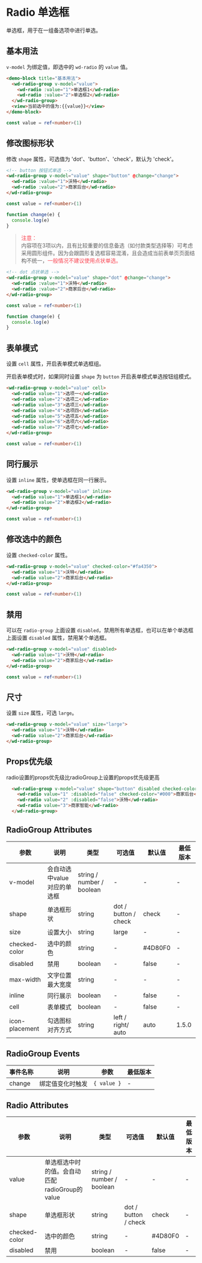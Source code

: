 #  Radio 单选框

单选框，用于在一组备选项中进行单选。

## 基本用法

`v-model` 为绑定值，即选中的 `wd-radio` 的 `value` 值。

```html
<demo-block title="基本用法">
  <wd-radio-group v-model="value">
    <wd-radio :value="1">单选框1</wd-radio>
    <wd-radio :value="2">单选框2</wd-radio>
  </wd-radio-group>
  <view>当前选中的值为:{{value}}</view>
</demo-block>
```
```typescript
const value = ref<number>(1)
```

## 修改图标形状

修改 `shape` 属性，可选值为 'dot'、'button'、'check'，默认为 'check'。

```html
<!-- button 按钮式单选 -->
<wd-radio-group v-model="value" shape="button" @change="change">
  <wd-radio :value="1">沃特</wd-radio>
  <wd-radio :value="2">商家后台</wd-radio>
</wd-radio-group>
```

```typescript
const value = ref<number>(1)

function change(e) {
  console.log(e)
}
```

> <div style="color: #FA4350;font-weight: 500;">注意：</div>
> <div>内容项在3项以内，且有比较重要的信息备选（如付款类型选择等）可考虑采用圆形组件。因为会跟圆形复选框容易混淆，且会造成当前表单页页面结构不统一，<span style="color: #FA4350;font-weight: 500;">一般情况不建议使用点状单选。</span></div>

```html
<!-- dot 点状单选 -->
<wd-radio-group v-model="value" shape="dot" @change="change">
  <wd-radio :value="1">沃特</wd-radio>
  <wd-radio :value="2">商家后台</wd-radio>
</wd-radio-group>
```


```typescript
const value = ref<number>(1)

function change(e) {
  console.log(e)
}
```

## 表单模式

设置 `cell` 属性，开启表单模式单选框组。

开启表单模式时，如果同时设置 `shape` 为 `button` 开启表单模式单选按钮组模式。

```html
<wd-radio-group v-model="value" cell>
  <wd-radio value="1">选项一</wd-radio>
  <wd-radio value="2">选项二</wd-radio>
  <wd-radio value="3">选项三</wd-radio>
  <wd-radio value="4">选项四</wd-radio>
  <wd-radio value="5">选项五</wd-radio>
  <wd-radio value="6">选项六</wd-radio>
  <wd-radio value="7">选项七</wd-radio>
</wd-radio-group>
```

``` ts
const value = ref<number>(1)
```

## 同行展示

设置 `inline` 属性，使单选框在同一行展示。

```html
<wd-radio-group v-model="value" inline>
  <wd-radio value="1">单选框1</wd-radio>
  <wd-radio value="2">单选框2</wd-radio>
</wd-radio-group>
```
``` ts
const value = ref<number>(1)
```

## 修改选中的颜色

设置 `checked-color` 属性。

```html
<wd-radio-group v-model="value" checked-color="#fa4350">
  <wd-radio value="1">沃特</wd-radio>
  <wd-radio value="2">商家后台</wd-radio>
</wd-radio-group>
```
``` ts
const value = ref<number>(1)
```

## 禁用

可以在 `radio-group` 上面设置 `disabled`，禁用所有单选框，也可以在单个单选框上面设置 `disabled` 属性，禁用某个单选框。

```html
<wd-radio-group v-model="value" disabled>
  <wd-radio value="1">沃特</wd-radio>
  <wd-radio value="2">商家后台</wd-radio>
</wd-radio-group>
```
``` ts
const value = ref<number>(1)
```

## 尺寸

设置 `size` 属性，可选 `large`。

```html
<wd-radio-group v-model="value" size="large">
  <wd-radio value="1">沃特</wd-radio>
  <wd-radio value="2">商家后台</wd-radio>
</wd-radio-group>
```

## Props优先级

radio设置的props优先级比radioGroup上设置的props优先级更高

```html
  <wd-radio-group v-model="value" shape="button" disabled checked-color="#f00">
    <wd-radio value="1" :disabled="false" checked-color="#000">商家后台</wd-radio>
    <wd-radio value="2" :disabled="false">沃特</wd-radio>
    <wd-radio value="3">商家智能</wd-radio>
  </wd-radio-group>
```

## RadioGroup Attributes

| 参数           | 说明                        | 类型                      | 可选值               | 默认值  | 最低版本         |
| -------------- | --------------------------- | ------------------------- | -------------------- | ------- | ---------------- |
| v-model        | 会自动选中value对应的单选框 | string / number / boolean | -                    | -       | -                |
| shape          | 单选框形状                  | string                    | dot / button / check | check   | -                |
| size           | 设置大小                    | string                    | large                | -       | -                |
| checked-color  | 选中的颜色                  | string                    | -                    | #4D80F0 | -                |
| disabled       | 禁用                        | boolean                   | -                    | false   | -                |
| max-width      | 文字位置最大宽度            | string                    | -                    | -       | -                |
| inline         | 同行展示                    | boolean                   | -                    | false   | -                |
| cell           | 表单模式                    | boolean                   | -                    | false   | -                |
| icon-placement | 勾选图标对齐方式            | string                    | left / right/ auto   | auto    | 1.5.0 |

## RadioGroup Events

| 事件名称 | 说明             | 参数        | 最低版本 |
| -------- | ---------------- | ----------- | -------- |
| change   | 绑定值变化时触发 | `{ value }` | -        |

## Radio Attributes

| 参数          | 说明                                          | 类型                      | 可选值               | 默认值  | 最低版本 |
| ------------- | --------------------------------------------- | ------------------------- | -------------------- | ------- | -------- |
| value         | 单选框选中时的值。会自动匹配radioGroup的value | string / number / boolean | -                    | -       | -        |
| shape         | 单选框形状                                    | string                    | dot / button / check | check   | -        |
| checked-color | 选中的颜色                                    | string                    | -                    | #4D80F0 | -        |
| disabled      | 禁用                                          | boolean                   | -                    | false   | -        |
